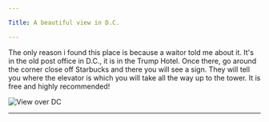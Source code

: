 ```yaml
---

Title: A beautiful view in D.C.

---
```


<p>The only reason i found this place is because a waitor told me about it. It's in the old post office in D.C., 
it is in the Trump Hotel. Once there, go around the corner close off Starbucks and there you will see a sign. 
They will tell you where the elevator is which you will take all the way up to the tower. It is free and highly recommended!
</p>

<img src="/web1-sp/img/dcview.jpg" alt="View over DC">

---
